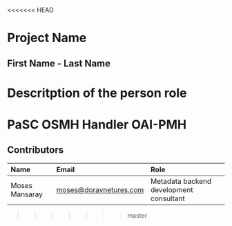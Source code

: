 <<<<<<< HEAD
# Project Name

## First Name - Last Name ##

Descritption of the person role
=======
# PaSC OSMH Handler OAI-PMH

## Contributors

Name            | Email                     | Role
:---            | :---                      | :---
Moses Mansaray  | <moses@doravnetures.com>  | Metadata backend development consultant
>>>>>>> master
